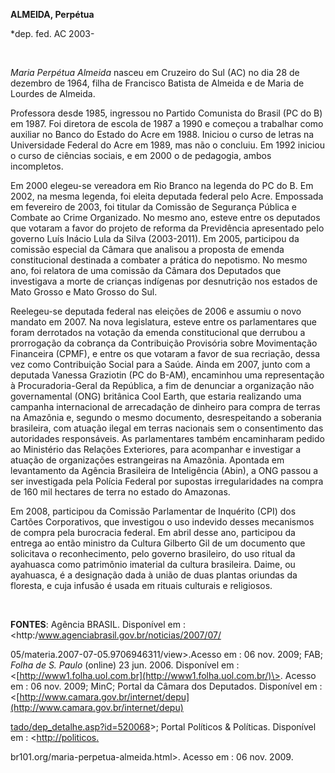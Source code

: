 **ALMEIDA, Perpétua**

\*dep. fed. AC 2003-

               

*Maria Perpétua Almeida* nasceu em Cruzeiro do Sul (AC) no dia 28 de
dezembro de 1964, filha de Francisco Batista de Almeida e de Maria de
Lourdes de Almeida.

Professora desde 1985, ingressou no Partido Comunista do Brasil (PC do
B) em 1987. Foi diretora de escola de 1987 a 1990 e começou a trabalhar
como auxiliar no Banco do Estado do Acre em 1988. Iniciou o curso de
letras na Universidade Federal do Acre em 1989, mas não o concluiu. Em
1992 iniciou o curso de ciências sociais, e em 2000 o de pedagogia,
ambos incompletos.

Em 2000 elegeu-se vereadora em Rio Branco na legenda do PC do B. Em
2002, na mesma legenda, foi eleita deputada federal pelo Acre. Empossada
em fevereiro de 2003, foi titular da Comissão de Segurança Pública e
Combate ao Crime Organizado. No mesmo ano, esteve entre os deputados que
votaram a favor do projeto de reforma da Previdência apresentado pelo
governo Luís Inácio Lula da Silva (2003-2011). Em 2005, participou da
comissão especial da Câmara que analisou a proposta de emenda
constitucional destinada a combater a prática do nepotismo. No mesmo
ano, foi relatora de uma comissão da Câmara dos Deputados que
investigava a morte de crianças indígenas por desnutrição nos estados de
Mato Grosso e Mato Grosso do Sul.               

Reelegeu-se deputada federal nas eleições de 2006 e assumiu o novo
mandato em 2007. Na nova legislatura, esteve entre os parlamentares que
foram derrotados na votação da emenda constitucional que derrubou a
prorrogação da cobrança da Contribuição Provisória sobre Movimentação
Financeira (CPMF), e entre os que votaram a favor de sua recriação,
dessa vez como Contribuição Social para a Saúde. Ainda em 2007, junto
com a deputada Vanessa Graziotin (PC do B-AM), encaminhou uma
representação à Procuradoria-Geral da República, a fim de denunciar a
organização não governamental (ONG) britânica Cool Earth, que estaria
realizando uma campanha internacional de arrecadação de dinheiro para
compra de terras na Amazônia e, segundo o mesmo documento,
desrespeitando a soberania brasileira, com atuação ilegal em terras
nacionais sem o consentimento das autoridades responsáveis. As
parlamentares também encaminharam pedido ao Ministério das Relações
Exteriores, para acompanhar e investigar a atuação de organizações
estrangeiras na Amazônia. Apontada em levantamento da Agência Brasileira
de Inteligência (Abin), a ONG passou a ser investigada pela Polícia
Federal por supostas irregularidades na compra de 160 mil hectares de
terra no estado do Amazonas.

Em 2008, participou da Comissão Parlamentar de Inquérito (CPI) dos
Cartões Corporativos, que investigou o uso indevido desses mecanismos de
compra pela burocracia federal. Em abril desse ano, participou da
entrega ao então ministro da Cultura Gilberto Gil de um documento que
solicitava o reconhecimento, pelo governo brasileiro, do uso ritual da
ayahuasca como patrimônio imaterial da cultura brasileira. Daime, ou
ayahuasca, é a designação dada à união de duas plantas oriundas da
floresta, e cuja infusão é usada em rituais culturais e religiosos.

 

**FONTES**: Agência BRASIL. Disponível em :
\<http:/www.agenciabrasil.gov.br/noticias/2007/07/

05/materia.2007-07-05.9706946311/view\>.Acesso em : 06 nov. 2009; FAB;
*Folha de S. Paulo* (online) 23 jun. 2006. Disponível em :
\<[http://www1.folha.uol.com.br](http://www1.folha.uol.com.br/)\>.
Acesso em : 06 nov. 2009; MinC; Portal da Câmara dos Deputados.
Disponível em :
\<[http://www.camara.gov.br/internet/depu](http://www.camara.gov.br/internet/depu)

[tado/](http://www.camara.gov.br/internet/deputado/)[dep\_detalhe.asp?id=520068](http://www.camara.gov.br/internet/deputado/dep_detalhe.asp?id=520068)\>;
Portal Políticos & Políticas. Disponível em :
\<[http://politicos](http://politicos/)[.](http://politicos.br101.org/maria-perpetua-almeida.html)

[](http://politicos.br101.org/maria-perpetua-almeida.html)br101.org/maria-perpetua-almeida.html\>.
Acesso em : 06 nov. 2009.

 

